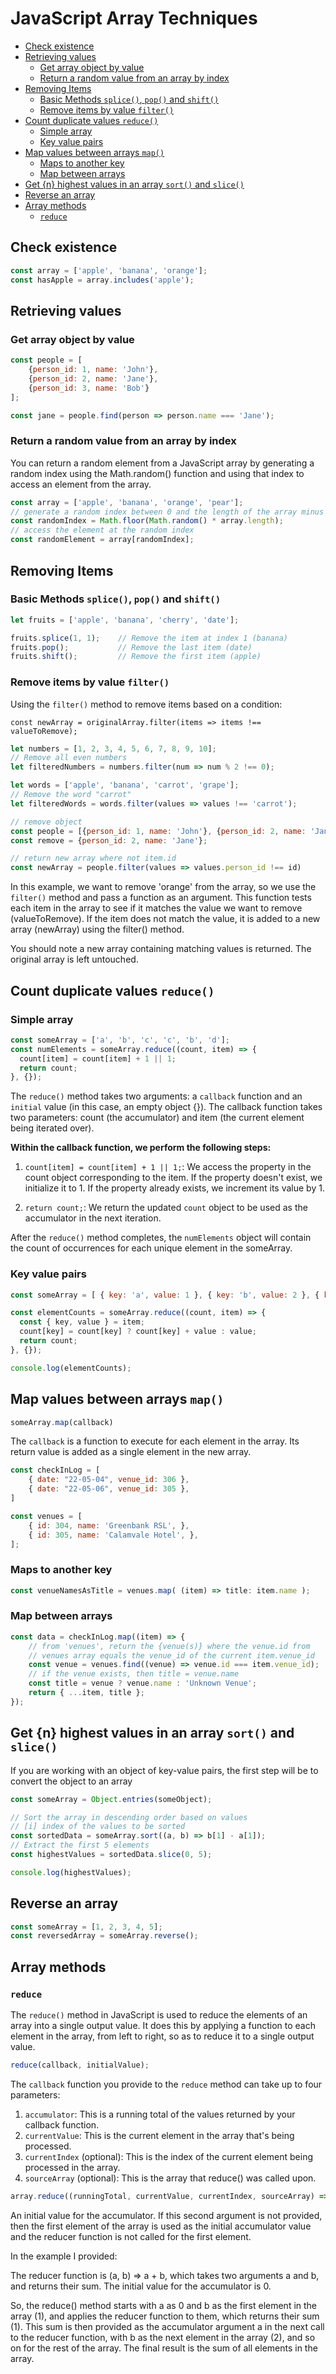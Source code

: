 # JavaScript Array Techniques

<!-- TOC -->

- [Check existence](#check-existence)
- [Retrieving values](#retrieving-values)
    - [Get array object by value](#get-array-object-by-value)
    - [Return a random value from an array by index](#return-a-random-value-from-an-array-by-index)
- [Removing Items](#removing-items)
    - [Basic Methods `splice()`, `pop()` and `shift()`](#basic-methods-splice-pop-and-shift)
    - [Remove items by value `filter()`](#remove-items-by-value-filter)
- [Count duplicate values `reduce()`](#count-duplicate-values-reduce)
    - [Simple array](#simple-array)
    - [Key value pairs](#key-value-pairs)
- [Map values between arrays `map()`](#map-values-between-arrays-map)
    - [Maps to another key](#maps-to-another-key)
    - [Map between arrays](#map-between-arrays)
- [Get {n} highest values in an array `sort()` and `slice()`](#get-n-highest-values-in-an-array-sort-and-slice)
- [Reverse an array](#reverse-an-array)
- [Array methods](#array-methods)
    - [`reduce`](#reduce)

<!-- /TOC -->


<a id="markdown-check-existence" name="check-existence"></a>

## Check existence

```js
const array = ['apple', 'banana', 'orange'];
const hasApple = array.includes('apple');
```

<a id="markdown-retrieving-values" name="retrieving-values"></a>

## Retrieving values

<a id="markdown-get-array-object-by-value" name="get-array-object-by-value"></a>

### Get array object by value

```js
const people = [
    {person_id: 1, name: 'John'},
    {person_id: 2, name: 'Jane'},
    {person_id: 3, name: 'Bob'}
];

const jane = people.find(person => person.name === 'Jane');
```


<a id="markdown-return-a-random-value-from-an-array-by-index"
name="return-a-random-value-from-an-array-by-index"></a>

<a id="markdown-return-a-random-value-from-an-array-by-index" name="return-a-random-value-from-an-array-by-index"></a>

### Return a random value from an array by index

You can return a random element from a JavaScript array by generating a random index
using the Math.random() function and using that index to access an element from the
array.

```js
const array = ['apple', 'banana', 'orange', 'pear'];
// generate a random index between 0 and the length of the array minus 1
const randomIndex = Math.floor(Math.random() * array.length);
// access the element at the random index
const randomElement = array[randomIndex];
```

<a id="markdown-removing-items" name="removing-items"></a>

## Removing Items

<a id="markdown-basic-methods-splice-pop-and-shift"
name="basic-methods-splice-pop-and-shift"></a>

<a id="markdown-basic-methods-splice-pop-and-shift" name="basic-methods-splice-pop-and-shift"></a>

### Basic Methods `splice()`, `pop()` and `shift()`

```js
let fruits = ['apple', 'banana', 'cherry', 'date'];

fruits.splice(1, 1);    // Remove the item at index 1 (banana)
fruits.pop();           // Remove the last item (date)
fruits.shift();         // Remove the first item (apple)
```

<a id="markdown-remove-items-by-value-filter" name="remove-items-by-value-filter"></a>

### Remove items by value `filter()`

Using the `filter()` method to remove items based on a condition:

`const newArray = originalArray.filter(items => items !== valueToRemove);`

```js
let numbers = [1, 2, 3, 4, 5, 6, 7, 8, 9, 10];
// Remove all even numbers
let filteredNumbers = numbers.filter(num => num % 2 !== 0);

let words = ['apple', 'banana', 'carrot', 'grape'];
// Remove the word "carrot"
let filteredWords = words.filter(values => values !== 'carrot');
```

```js
// remove object
const people = [{person_id: 1, name: 'John'}, {person_id: 2, name: 'Jane'}, {person_id: 3, name: 'Bob'}];
const remove = {person_id: 2, name: 'Jane'};

// return new array where not item.id
const newArray = people.filter(values => values.person_id !== id)
```

In this example, we want to remove 'orange' from the array, so we use the `filter()`
method and pass a function as an argument. This function tests each item in the array to
see if it matches the value we want to remove (valueToRemove). If the item does not
match the value, it is added to a new array (newArray) using the filter() method.

You should note a new array containing matching values is returned. The original array
is left untouched.


<a id="markdown-count-duplicate-values-reduce" name="count-duplicate-values-reduce"></a>

## Count duplicate values `reduce()`

<a id="markdown-simple-array" name="simple-array"></a>

### Simple array

```js
const someArray = ['a', 'b', 'c', 'c', 'b', 'd'];
const numElements = someArray.reduce((count, item) => {
  count[item] = count[item] + 1 || 1;
  return count;
}, {});
```

The `reduce()` method takes two arguments: a `callback` function and an `initial` value
(in this case, an empty object {}). The callback function takes two parameters: count
(the accumulator) and item (the current element being iterated over).

**Within the callback function, we perform the following steps:**

1. `count[item] = count[item] + 1 || 1;`: We access the property in the count object
   corresponding to
the item. If the property doesn't exist, we initialize it to 1. If the property already
exists, we increment its value by 1.

2. `return count;`: We return the updated `count` object to be used as the accumulator
   in the next iteration.

After the `reduce()` method completes, the `numElements` object will contain the count
of occurrences for each unique element in the someArray.

<a id="markdown-key-value-pairs" name="key-value-pairs"></a>

### Key value pairs

```js
const someArray = [ { key: 'a', value: 1 }, { key: 'b', value: 2 }, { key: 'c', value: 3 }, { key: 'c', value: 4 }, { key: 'b', value: 5 }, { key: 'd', value: 6 }, ];

const elementCounts = someArray.reduce((count, item) => {
  const { key, value } = item;
  count[key] = count[key] ? count[key] + value : value;
  return count;
}, {});

console.log(elementCounts);
```

<a id="markdown-map-values-between-arrays-map" name="map-values-between-arrays-map"></a>

## Map values between arrays `map()`

```js
someArray.map(callback)
```

The `callback` is a function to execute for each element in the array. Its return value
is added as a single element in the new array.


```js
const checkInLog = [
    { date: "22-05-04", venue_id: 306 },
    { date: "22-05-06", venue_id: 305 },
]

const venues = [
    { id: 304, name: 'Greenbank RSL', },
    { id: 305, name: 'Calamvale Hotel', },
];
```

<a id="markdown-maps-to-another-key" name="maps-to-another-key"></a>

### Maps to another key

```js
const venueNamesAsTitle = venues.map( (item) => title: item.name );
```

<a id="markdown-map-between-arrays" name="map-between-arrays"></a>

### Map between arrays

```js
const data = checkInLog.map((item) => {
    // from 'venues', return the {venue(s)} where the venue.id from
    // venues array equals the venue_id of the current item.venue_id
    const venue = venues.find((venue) => venue.id === item.venue_id);
    // if the venue exists, then title = venue.name
    const title = venue ? venue.name : 'Unknown Venue';
    return { ...item, title };
});
```

<a id="markdown-get-n-highest-values-in-an-array-sort-and-slice"
name="get-n-highest-values-in-an-array-sort-and-slice"></a>

<a id="markdown-get-n-highest-values-in-an-array-sort-and-slice" name="get-n-highest-values-in-an-array-sort-and-slice"></a>

## Get {n} highest values in an array `sort()` and `slice()`

If you are working with an object of key-value pairs, the first step will be to convert
the object to an array

```js
const someArray = Object.entries(someObject);
```

```js
// Sort the array in descending order based on values
// [i] index of the values to be sorted
const sortedData = someArray.sort((a, b) => b[1] - a[1]);
// Extract the first 5 elements
const highestValues = sortedData.slice(0, 5);

console.log(highestValues);
```

<a id="markdown-reverse-an-array" name="reverse-an-array"></a>

## Reverse an array

```js
const someArray = [1, 2, 3, 4, 5];
const reversedArray = someArray.reverse();
```


<a id="markdown-array-methods" name="array-methods"></a>

## Array methods

<a id="markdown-reduce" name="reduce"></a>

### `reduce`

The `reduce()` method in JavaScript is used to reduce the elements of an array into a
single output value. It does this by applying a function to each element in the array,
from left to right, so as to reduce it to a single output value.

```js
reduce(callback, initialValue);
```

The `callback` function you provide to the `reduce` method can take up to four parameters:

1. `accumulator`: This is a running total of the values returned by your callback function.
2. `currentValue`: This is the current element in the array that's being processed.
3. `currentIndex` (optional): This is the index of the current element being processed in the array.
4. `sourceArray` (optional): This is the array that reduce() was called upon.

```js
array.reduce((runningTotal, currentValue, currentIndex, sourceArray) => { }, initialValue);
```




An initial value for the accumulator. If this second argument is not provided, then the
first element of the array is used as the initial accumulator value and the reducer
function is not called for the first element.

In the example I provided:

The reducer function is (a, b) => a + b, which takes two arguments a and b, and returns
their sum. The initial value for the accumulator is 0.

So, the reduce() method starts with a as 0 and b as the first element in the array (1),
and applies the reducer function to them, which returns their sum (1). This sum is then
provided as the accumulator argument a in the next call to the reducer function, with b
as the next element in the array (2), and so on for the rest of the array. The final
result is the sum of all elements in the array.

